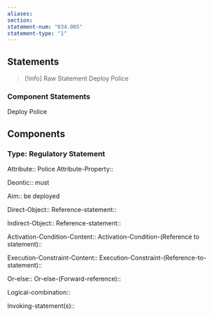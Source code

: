 ```yaml
---
aliases: 
section: 
statement-num: "034.005"
statement-type: "1"
---
```

## Statements 
> [!info] Raw Statement
> Deploy Police 
> 

### Component Statements
Deploy Police 
## Components
### Type: Regulatory Statement
Attribute:: Police
Attribute-Property::

Deontic:: must

Aim:: be deployed

Direct-Object::
	Reference-statement::

Indirect-Object::
	Reference-statement::

Activation-Condition-Content::
	Activation-Condition-(Reference to statement)::

Execution-Constraint-Content::
	Execution-Constraint-(Reference-to-statement)::

Or-else::
	Or-else-(Forward-reference)::

Logical-combination::

Invoking-statement(s)::